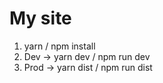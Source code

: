 # My site


1. yarn  /  npm install
2. Dev -> yarn dev  /  npm run dev
2. Prod -> yarn dist  /  npm run dist
